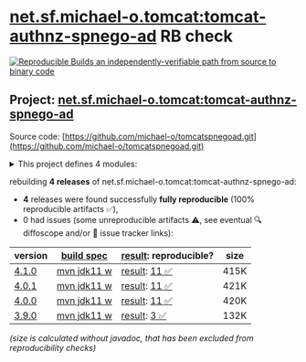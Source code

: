 [net.sf.michael-o.tomcat:tomcat-authnz-spnego-ad](https://central.sonatype.com/artifact/net.sf.michael-o.tomcat/tomcat-authnz-spnego-ad/versions) RB check
=======

[![Reproducible Builds](https://reproducible-builds.org/images/logos/rb.svg) an independently-verifiable path from source to binary code](https://reproducible-builds.org/)

## Project: [net.sf.michael-o.tomcat:tomcat-authnz-spnego-ad](https://central.sonatype.com/artifact/net.sf.michael-o.tomcat/tomcat-authnz-spnego-ad/versions)

Source code: [https://github.com/michael-o/tomcatspnegoad.git](https://github.com/michael-o/tomcatspnegoad.git)

<details><summary>This project defines 4 modules:</summary>

* [net.sf.michael-o.tomcat:tomcat-authnz-spnego-ad](https://central.sonatype.com/artifact/net.sf.michael-o.tomcat/tomcat-authnz-spnego-ad/4.1.0)
* [net.sf.michael-o.tomcat:tomcat101-authnz-spnego-ad](https://central.sonatype.com/artifact/net.sf.michael-o.tomcat/tomcat101-authnz-spnego-ad/4.1.0)
* [net.sf.michael-o.tomcat:tomcat85-authnz-spnego-ad](https://central.sonatype.com/artifact/net.sf.michael-o.tomcat/tomcat85-authnz-spnego-ad/4.1.0)
* [net.sf.michael-o.tomcat:tomcat90-authnz-spnego-ad](https://central.sonatype.com/artifact/net.sf.michael-o.tomcat/tomcat90-authnz-spnego-ad/4.1.0)
</details>

rebuilding **4 releases** of net.sf.michael-o.tomcat:tomcat-authnz-spnego-ad:
- **4** releases were found successfully **fully reproducible** (100% reproducible artifacts :white_check_mark:),
- 0 had issues (some unreproducible artifacts :warning:, see eventual :mag: diffoscope and/or :memo: issue tracker links):

| version | [build spec](/BUILDSPEC.md) | [result](https://reproducible-builds.org/docs/jvm/): reproducible? | size |
| -- | --------- | ------ | -- |
| [4.1.0](https://central.sonatype.com/artifact/net.sf.michael-o.tomcat/tomcat-authnz-spnego-ad/4.1.0/pom) | [mvn jdk11 w](tomcat-authnz-spnego-ad-4.1.0.buildspec) | [result](tomcat-authnz-spnego-ad-4.1.0.buildinfo): [11 :white_check_mark: ](tomcat-authnz-spnego-ad-4.1.0.buildcompare) | 415K |
| [4.0.1](https://central.sonatype.com/artifact/net.sf.michael-o.tomcat/tomcat-authnz-spnego-ad/4.0.1/pom) | [mvn jdk11 w](tomcat-authnz-spnego-ad-4.0.1.buildspec) | [result](tomcat-authnz-spnego-ad-4.0.1.buildinfo): [11 :white_check_mark: ](tomcat-authnz-spnego-ad-4.0.1.buildcompare) | 421K |
| [4.0.0](https://central.sonatype.com/artifact/net.sf.michael-o.tomcat/tomcat-authnz-spnego-ad/4.0.0/pom) | [mvn jdk11 w](tomcat-authnz-spnego-ad-4.0.0.buildspec) | [result](tomcat-authnz-spnego-ad-4.0.0.buildinfo): [11 :white_check_mark: ](tomcat-authnz-spnego-ad-4.0.0.buildcompare) | 420K |
| [3.9.0](https://central.sonatype.com/artifact/net.sf.michael-o.tomcat/tomcat-authnz-spnego-ad/3.9.0/pom) | [mvn jdk11 w](tomcat-authnz-spnego-ad-3.9.0.buildspec) | [result](tomcat-authnz-spnego-ad-3.9.0.buildinfo): [3 :white_check_mark: ](tomcat-authnz-spnego-ad-3.9.0.buildcompare) | 132K |

<i>(size is calculated without javadoc, that has been excluded from reproducibility checks)</i>
